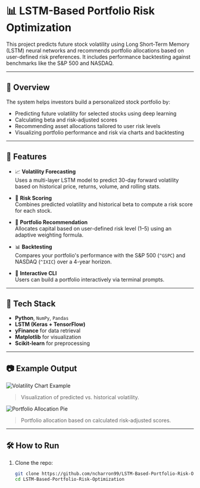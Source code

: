 # 📊 LSTM-Based Portfolio Risk Optimization

This project predicts future stock volatility using Long Short-Term Memory (LSTM) neural networks and recommends portfolio allocations based on user-defined risk preferences. It includes performance backtesting against benchmarks like the S&P 500 and NASDAQ.

---

## 🚀 Overview

The system helps investors build a personalized stock portfolio by:
- Predicting future volatility for selected stocks using deep learning
- Calculating beta and risk-adjusted scores
- Recommending asset allocations tailored to user risk levels
- Visualizing portfolio performance and risk via charts and backtesting

---

## 🧠 Features

- 📈 **Volatility Forecasting**  
  Uses a multi-layer LSTM model to predict 30-day forward volatility based on historical price, returns, volume, and rolling stats.

- 🧮 **Risk Scoring**  
  Combines predicted volatility and historical beta to compute a risk score for each stock.

- 🎯 **Portfolio Recommendation**  
  Allocates capital based on user-defined risk level (1–5) using an adaptive weighting formula.

- 📊 **Backtesting**  
  Compares your portfolio's performance with the S&P 500 (`^GSPC`) and NASDAQ (`^IXIC`) over a 4-year horizon.

- 📎 **Interactive CLI**  
  Users can build a portfolio interactively via terminal prompts.

---

## 🧰 Tech Stack

- **Python**, `NumPy`, `Pandas`
- **LSTM (Keras + TensorFlow)**
- **yFinance** for data retrieval
- **Matplotlib** for visualization
- **Scikit-learn** for preprocessing

---

## 📷 Example Output

![Volatility Chart Example](insert_image_url_here)
> Visualization of predicted vs. historical volatility.

![Portfolio Allocation Pie](insert_image_url_here)
> Portfolio allocation based on calculated risk-adjusted scores.

---

## 🛠 How to Run

1. Clone the repo:
   ```bash
   git clone https://github.com/ncharron99/LSTM-Based-Portfolio-Risk-Optimization.git
   cd LSTM-Based-Portfolio-Risk-Optimization

